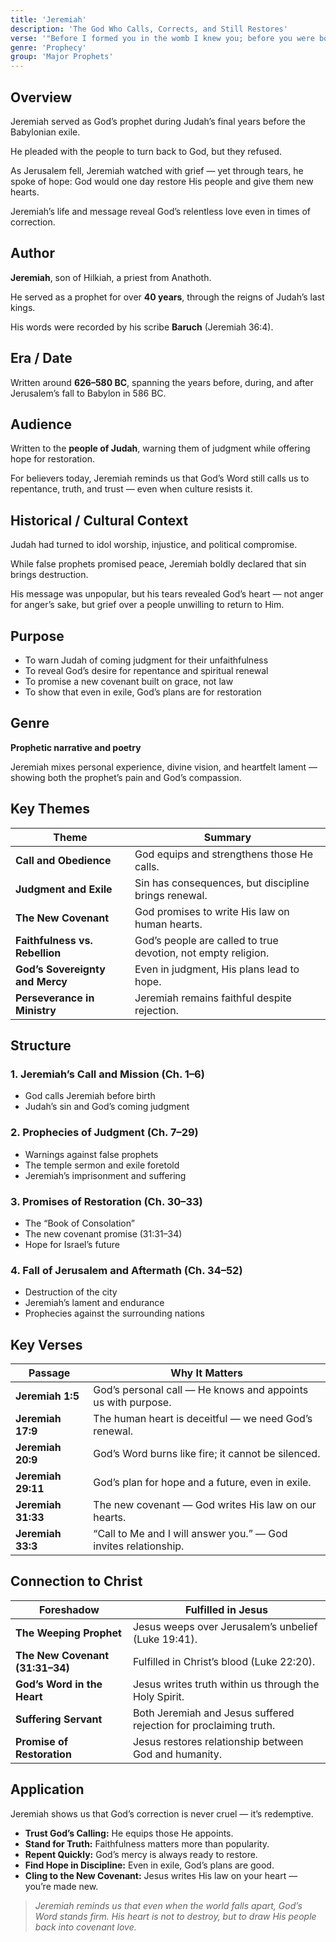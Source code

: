 ```yaml
---
title: 'Jeremiah'
description: 'The God Who Calls, Corrects, and Still Restores'
verse: '"Before I formed you in the womb I knew you; before you were born I set you apart." — Jeremiah 1:5'
genre: 'Prophecy'
group: 'Major Prophets'
---
```


## Overview

Jeremiah served as God’s prophet during Judah’s final years before the Babylonian exile.

He pleaded with the people to turn back to God, but they refused.

As Jerusalem fell, Jeremiah watched with grief — yet through tears, he spoke of hope: God would one day restore His people and give them new hearts.

Jeremiah’s life and message reveal God’s relentless love even in times of correction.

## Author

**Jeremiah**, son of Hilkiah, a priest from Anathoth.

He served as a prophet for over **40 years**, through the reigns of Judah’s last kings.

His words were recorded by his scribe **Baruch** (Jeremiah 36:4).

## Era / Date

Written around **626–580 BC**, spanning the years before, during, and after Jerusalem’s fall to Babylon in 586 BC.

## Audience

Written to the **people of Judah**, warning them of judgment while offering hope for restoration.

For believers today, Jeremiah reminds us that God’s Word still calls us to repentance, truth, and trust — even when culture resists it.

## Historical / Cultural Context

Judah had turned to idol worship, injustice, and political compromise.

While false prophets promised peace, Jeremiah boldly declared that sin brings destruction.

His message was unpopular, but his tears revealed God’s heart — not anger for anger’s sake, but grief over a people unwilling to return to Him.

## Purpose
- To warn Judah of coming judgment for their unfaithfulness
- To reveal God’s desire for repentance and spiritual renewal
- To promise a new covenant built on grace, not law
- To show that even in exile, God’s plans are for restoration


## Genre

**Prophetic narrative and poetry**

Jeremiah mixes personal experience, divine vision, and heartfelt lament — showing both the prophet’s pain and God’s compassion.

## Key Themes


| Theme | Summary |
|-------|----------|
| **Call and Obedience** | God equips and strengthens those He calls. |
| **Judgment and Exile** | Sin has consequences, but discipline brings renewal. |
| **The New Covenant** | God promises to write His law on human hearts. |
| **Faithfulness vs. Rebellion** | God’s people are called to true devotion, not empty religion. |
| **God’s Sovereignty and Mercy** | Even in judgment, His plans lead to hope. |
| **Perseverance in Ministry** | Jeremiah remains faithful despite rejection. |

## Structure


### 1. Jeremiah’s Call and Mission (Ch. 1–6)
- God calls Jeremiah before birth
- Judah’s sin and God’s coming judgment


### 2. Prophecies of Judgment (Ch. 7–29)
- Warnings against false prophets
- The temple sermon and exile foretold
- Jeremiah’s imprisonment and suffering


### 3. Promises of Restoration (Ch. 30–33)
- The “Book of Consolation”
- The new covenant promise (31:31–34)
- Hope for Israel’s future


### 4. Fall of Jerusalem and Aftermath (Ch. 34–52)
- Destruction of the city
- Jeremiah’s lament and endurance
- Prophecies against the surrounding nations


## Key Verses


| Passage | Why It Matters |
|----------|----------------|
| **Jeremiah 1:5** | God’s personal call — He knows and appoints us with purpose. |
| **Jeremiah 17:9** | The human heart is deceitful — we need God’s renewal. |
| **Jeremiah 20:9** | God’s Word burns like fire; it cannot be silenced. |
| **Jeremiah 29:11** | God’s plan for hope and a future, even in exile. |
| **Jeremiah 31:33** | The new covenant — God writes His law on our hearts. |
| **Jeremiah 33:3** | “Call to Me and I will answer you.” — God invites relationship. |

## Connection to Christ


| Foreshadow | Fulfilled in Jesus |
|-------------|-------------------|
| **The Weeping Prophet** | Jesus weeps over Jerusalem’s unbelief (Luke 19:41). |
| **The New Covenant (31:31–34)** | Fulfilled in Christ’s blood (Luke 22:20). |
| **God’s Word in the Heart** | Jesus writes truth within us through the Holy Spirit. |
| **Suffering Servant** | Both Jeremiah and Jesus suffered rejection for proclaiming truth. |
| **Promise of Restoration** | Jesus restores relationship between God and humanity. |

## Application

Jeremiah shows us that God’s correction is never cruel — it’s redemptive.
- **Trust God’s Calling:** He equips those He appoints.
- **Stand for Truth:** Faithfulness matters more than popularity.
- **Repent Quickly:** God’s mercy is always ready to restore.
- **Find Hope in Discipline:** Even in exile, God’s plans are good.
- **Cling to the New Covenant:** Jesus writes His law on your heart — you’re made new.


> *Jeremiah reminds us that even when the world falls apart, God’s Word stands firm. His heart is not to destroy, but to draw His people back into covenant love.*
